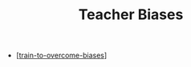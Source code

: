 ﻿---
title: Teacher Biases
---

- [[train-to-overcome-biases]]

[//begin]: # "Autogenerated link references for markdown compatibility"
[train-to-overcome-biases]: train-to-overcome-biases "No title found"
[//end]: # "Autogenerated link references"